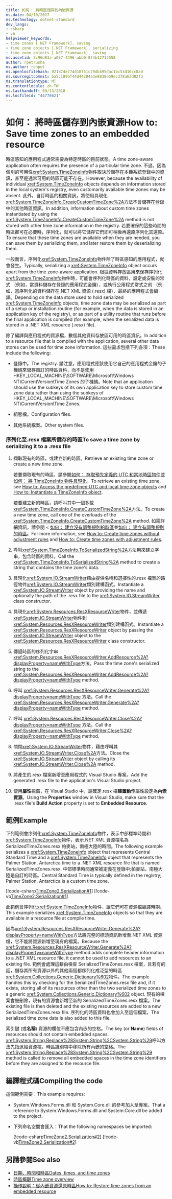 ```yaml
---
title: 如何： 將時區儲存到內嵌資源
ms.date: 04/10/2017
ms.technology: dotnet-standard
dev_langs:
- csharp
- vb
helpviewer_keywords:
- time zones [.NET Framework], saving
- time zone objects [.NET Framework], serializing
- time zone objects [.NET Framework], saving
ms.assetid: 3c96d83a-a057-4496-abb0-8f4b12712558
author: rpetrusha
ms.author: ronpet
ms.openlocfilehash: 921874e774d18751c29db495dac1bc53d10cc8ad
ms.sourcegitcommit: ba5c189bf44d44204a3e8838e59ec378a62d82f3
ms.translationtype: MT
ms.contentlocale: zh-TW
ms.lasthandoff: 09/13/2018
ms.locfileid: "44778621"
---
```

# <a name="how-to-save-time-zones-to-an-embedded-resource"></a><span data-ttu-id="0ee24-102">如何： 將時區儲存到內嵌資源</span><span class="sxs-lookup"><span data-stu-id="0ee24-102">How to: Save time zones to an embedded resource</span></span>

<span data-ttu-id="0ee24-103">時區感知的應用程式通常需要為特定時區的目前狀態。</span><span class="sxs-lookup"><span data-stu-id="0ee24-103">A time zone-aware application often requires the presence of a particular time zone.</span></span> <span data-ttu-id="0ee24-104">不過，因為個別的可用性<xref:System.TimeZoneInfo>物件取決於儲存在本機系統登錄中的資訊，甚至是通常可用的時區可能不存在。</span><span class="sxs-lookup"><span data-stu-id="0ee24-104">However, because the availability of individual <xref:System.TimeZoneInfo> objects depends on information stored in the local system's registry, even customarily available time zones may be absent.</span></span> <span data-ttu-id="0ee24-105">此外，自訂時區的相關資訊，將使用具現化<xref:System.TimeZoneInfo.CreateCustomTimeZone%2A>方法不會儲存在登錄中的其他時區資訊。</span><span class="sxs-lookup"><span data-stu-id="0ee24-105">In addition, information about custom time zones instantiated by using the <xref:System.TimeZoneInfo.CreateCustomTimeZone%2A> method is not stored with other time zone information in the registry.</span></span> <span data-ttu-id="0ee24-106">若要確保的這些時間的時區都可在必要時，序列化，就可以將它儲存它們即可稍後再還原序列化其還原。</span><span class="sxs-lookup"><span data-stu-id="0ee24-106">To ensure that these time zones are available when they are needed, you can save them by serializing them, and later restore them by deserializing them.</span></span>

<span data-ttu-id="0ee24-107">一般而言，序列化<xref:System.TimeZoneInfo>物件除了時區感知的應用程式，就會發生。</span><span class="sxs-lookup"><span data-stu-id="0ee24-107">Typically, serializing a <xref:System.TimeZoneInfo> object occurs apart from the time zone-aware application.</span></span> <span data-ttu-id="0ee24-108">根據資料存放區用來保存序列化<xref:System.TimeZoneInfo>物件時，可能會序列化時區的資料，設定或安裝的常式 （例如，當資料儲存在登錄的應用程式金鑰），或執行公用程式常式之前 （例如，當序列化的資料儲存在.NET XML 資源 (.resx) 檔），最終的應用程式會編譯。</span><span class="sxs-lookup"><span data-stu-id="0ee24-108">Depending on the data store used to hold serialized <xref:System.TimeZoneInfo> objects, time zone data may be serialized as part of a setup or installation routine (for example, when the data is stored in an application key of the registry), or as part of a utility routine that runs before the final application is compiled (for example, when the serialized data is stored in a .NET XML resource (.resx) file).</span></span>

<span data-ttu-id="0ee24-109">除了編譯與應用程式的資源檔，數個其他資料存放區可用的時區資訊。</span><span class="sxs-lookup"><span data-stu-id="0ee24-109">In addition to a resource file that is compiled with the application, several other data stores can be used for time zone information.</span></span> <span data-ttu-id="0ee24-110">這些需求包括下列各項：</span><span class="sxs-lookup"><span data-stu-id="0ee24-110">These include the following:</span></span>

* <span data-ttu-id="0ee24-111">登錄中。</span><span class="sxs-lookup"><span data-stu-id="0ee24-111">The registry.</span></span> <span data-ttu-id="0ee24-112">請注意，應用程式應該使用它自己的應用程式金鑰的子機碼來儲存自訂的時區資料，而不是使用 HKEY_LOCAL_MACHINE\SOFTWARE\Microsoft\Windows NT\CurrentVersion\Time Zones 的子機碼。</span><span class="sxs-lookup"><span data-stu-id="0ee24-112">Note that an application should use the subkeys of its own application key to store custom time zone data rather than using the subkeys of HKEY_LOCAL_MACHINE\SOFTWARE\Microsoft\Windows NT\CurrentVersion\Time Zones.</span></span>

* <span data-ttu-id="0ee24-113">組態檔。</span><span class="sxs-lookup"><span data-stu-id="0ee24-113">Configuration files.</span></span>

* <span data-ttu-id="0ee24-114">其他系統檔案。</span><span class="sxs-lookup"><span data-stu-id="0ee24-114">Other system files.</span></span>

### <a name="to-save-a-time-zone-by-serializing-it-to-a-resx-file"></a><span data-ttu-id="0ee24-115">序列化至.resx 檔案所儲存的時區</span><span class="sxs-lookup"><span data-stu-id="0ee24-115">To save a time zone by serializing it to a .resx file</span></span>

1. <span data-ttu-id="0ee24-116">擷取現有的時區，或建立新的時區。</span><span class="sxs-lookup"><span data-stu-id="0ee24-116">Retrieve an existing time zone or create a new time zone.</span></span>

   <span data-ttu-id="0ee24-117">若要擷取現有的時區，請參閱[如何： 存取預先定義的 UTC 和當地時區物件](../../../docs/standard/datetime/access-utc-and-local.md)並[如何： 將 TimeZoneInfo 物件具現化](../../../docs/standard/datetime/instantiate-time-zone-info.md)。</span><span class="sxs-lookup"><span data-stu-id="0ee24-117">To retrieve an existing time zone, see [How to: Access the predefined UTC and local time zone objects](../../../docs/standard/datetime/access-utc-and-local.md) and [How to: Instantiate a TimeZoneInfo object](../../../docs/standard/datetime/instantiate-time-zone-info.md).</span></span>

   <span data-ttu-id="0ee24-118">若要建立新的時區，請呼叫其中一個多載<xref:System.TimeZoneInfo.CreateCustomTimeZone%2A>方法。</span><span class="sxs-lookup"><span data-stu-id="0ee24-118">To create a new time zone, call one of the overloads of the <xref:System.TimeZoneInfo.CreateCustomTimeZone%2A> method.</span></span> <span data-ttu-id="0ee24-119">如需詳細資訊，請參閱 <<c0> [ 如何： 建立沒有調整規則的時區](../../../docs/standard/datetime/create-time-zones-without-adjustment-rules.md)並[如何： 建立有調整規則的時區](../../../docs/standard/datetime/create-time-zones-with-adjustment-rules.md)。</span><span class="sxs-lookup"><span data-stu-id="0ee24-119">For more information, see [How to: Create time zones without adjustment rules](../../../docs/standard/datetime/create-time-zones-without-adjustment-rules.md) and [How to: Create time zones with adjustment rules](../../../docs/standard/datetime/create-time-zones-with-adjustment-rules.md).</span></span>

2. <span data-ttu-id="0ee24-120">呼叫<xref:System.TimeZoneInfo.ToSerializedString%2A>方法用來建立字串，包含時區的資料。</span><span class="sxs-lookup"><span data-stu-id="0ee24-120">Call the <xref:System.TimeZoneInfo.ToSerializedString%2A> method to create a string that contains the time zone's data.</span></span>

3. <span data-ttu-id="0ee24-121">具現化<xref:System.IO.StreamWriter>藉由提供名稱和選擇性的.resx 檔案的路徑物件<xref:System.IO.StreamWriter>類別建構函式。</span><span class="sxs-lookup"><span data-stu-id="0ee24-121">Instantiate a <xref:System.IO.StreamWriter> object by providing the name and optionally the path of the .resx file to the <xref:System.IO.StreamWriter> class constructor.</span></span>

4. <span data-ttu-id="0ee24-122">具現化<xref:System.Resources.ResXResourceWriter>物件，並傳遞<xref:System.IO.StreamWriter>物件到<xref:System.Resources.ResXResourceWriter>類別建構函式。</span><span class="sxs-lookup"><span data-stu-id="0ee24-122">Instantiate a <xref:System.Resources.ResXResourceWriter> object by passing the <xref:System.IO.StreamWriter> object to the <xref:System.Resources.ResXResourceWriter> class constructor.</span></span>

5. <span data-ttu-id="0ee24-123">傳遞時區的序列化字串<xref:System.Resources.ResXResourceWriter.AddResource%2A?displayProperty=nameWithType>方法。</span><span class="sxs-lookup"><span data-stu-id="0ee24-123">Pass the time zone's serialized string to the <xref:System.Resources.ResXResourceWriter.AddResource%2A?displayProperty=nameWithType> method.</span></span>

6. <span data-ttu-id="0ee24-124">呼叫 <xref:System.Resources.ResXResourceWriter.Generate%2A?displayProperty=nameWithType> 方法。</span><span class="sxs-lookup"><span data-stu-id="0ee24-124">Call the <xref:System.Resources.ResXResourceWriter.Generate%2A?displayProperty=nameWithType> method.</span></span>

7. <span data-ttu-id="0ee24-125">呼叫 <xref:System.Resources.ResXResourceWriter.Close%2A?displayProperty=nameWithType> 方法。</span><span class="sxs-lookup"><span data-stu-id="0ee24-125">Call the <xref:System.Resources.ResXResourceWriter.Close%2A?displayProperty=nameWithType> method.</span></span>

8. <span data-ttu-id="0ee24-126">關閉<xref:System.IO.StreamWriter>物件，藉由呼叫其<xref:System.IO.StreamWriter.Close%2A>方法。</span><span class="sxs-lookup"><span data-stu-id="0ee24-126">Close the <xref:System.IO.StreamWriter> object by calling its <xref:System.IO.StreamWriter.Close%2A> method.</span></span>

9. <span data-ttu-id="0ee24-127">將產生的.resx 檔案新增至應用程式的 Visual Studio 專案。</span><span class="sxs-lookup"><span data-stu-id="0ee24-127">Add the generated .resx file to the application's Visual Studio project.</span></span>

10. <span data-ttu-id="0ee24-128">使用**屬性**視窗，在 Visual Studio 中，請確定.resx 檔**建置動作**屬性設定為**內嵌資源**。</span><span class="sxs-lookup"><span data-stu-id="0ee24-128">Using the **Properties** window in Visual Studio, make sure that the .resx file's **Build Action** property is set to **Embedded Resource**.</span></span>

## <a name="example"></a><span data-ttu-id="0ee24-129">範例</span><span class="sxs-lookup"><span data-stu-id="0ee24-129">Example</span></span>

<span data-ttu-id="0ee24-130">下列範例會序列化<xref:System.TimeZoneInfo>物件，表示中部標準時間和<xref:System.TimeZoneInfo>物件，表示.NET XML 資源檔名為 SerializedTimeZones.resx 帕麥站，南極大陸的時間。</span><span class="sxs-lookup"><span data-stu-id="0ee24-130">The following example serializes a <xref:System.TimeZoneInfo> object that represents Central Standard Time and a <xref:System.TimeZoneInfo> object that represents the Palmer Station, Antarctica time to a .NET XML resource file that is named SerializedTimeZones.resx.</span></span> <span data-ttu-id="0ee24-131">中部標準時間通常被定義在登錄中;帕麥站，南極大陸是自訂的時區。</span><span class="sxs-lookup"><span data-stu-id="0ee24-131">Central Standard Time is typically defined in the registry; Palmer Station, Antarctica is a custom time zone.</span></span>

[!code-csharp[TimeZone2.Serialization#1](../../../samples/snippets/csharp/VS_Snippets_CLR/TimeZone2.Serialization/cs/SerializeTimeZoneData.cs#1)]
[!code-vb[TimeZone2.Serialization#1](../../../samples/snippets/visualbasic/VS_Snippets_CLR/TimeZone2.Serialization/vb/SerializeTimeZoneData.vb#1)]

<span data-ttu-id="0ee24-132">此範例會序列化<xref:System.TimeZoneInfo>物件，讓它們可在資源檔編譯時期。</span><span class="sxs-lookup"><span data-stu-id="0ee24-132">This example serializes <xref:System.TimeZoneInfo> objects so that they are available in a resource file at compile time.</span></span>

<span data-ttu-id="0ee24-133">因為<xref:System.Resources.ResXResourceWriter.Generate%2A?displayProperty=nameWithType>方法將完整的標頭資訊新增至.NET XML 資源檔，它不能將資源新增至現有的檔案。</span><span class="sxs-lookup"><span data-stu-id="0ee24-133">Because the <xref:System.Resources.ResXResourceWriter.Generate%2A?displayProperty=nameWithType> method adds complete header information to a .NET XML resource file, it cannot be used to add resources to an existing file.</span></span> <span data-ttu-id="0ee24-134">範例會處理這藉由檢查 SerializedTimeZones.resx 檔案，且若有的話，儲存其所有資源以外的其他兩個都序列化成泛型的時區<xref:System.Collections.Generic.Dictionary%602>物件。</span><span class="sxs-lookup"><span data-stu-id="0ee24-134">The example handles this by checking for the SerializedTimeZones.resx file and, if it exists, storing all of its resources other than the two serialized time zones to a generic <xref:System.Collections.Generic.Dictionary%602> object.</span></span> <span data-ttu-id="0ee24-135">現有的檔案會被刪除，現有的資源會新增至新的 SerializedTimeZones.resx 檔案。</span><span class="sxs-lookup"><span data-stu-id="0ee24-135">The existing file is then deleted and the existing resources are added to a new SerializedTimeZones.resx file.</span></span> <span data-ttu-id="0ee24-136">序列化的時區資料也會加入至這個檔案。</span><span class="sxs-lookup"><span data-stu-id="0ee24-136">The serialized time zone data is also added to this file.</span></span>

<span data-ttu-id="0ee24-137">索引鍵 (或**名稱**) 資源的欄位不應包含內嵌的空格。</span><span class="sxs-lookup"><span data-stu-id="0ee24-137">The key (or **Name**) fields of resources should not contain embedded spaces.</span></span> <span data-ttu-id="0ee24-138"><xref:System.String.Replace%28System.String%2CSystem.String%29>呼叫方法先指派給資源檔，時區識別項中移除所有內嵌的空格。</span><span class="sxs-lookup"><span data-stu-id="0ee24-138">The <xref:System.String.Replace%28System.String%2CSystem.String%29> method is called to remove all embedded spaces in the time zone identifiers before they are assigned to the resource file.</span></span>

## <a name="compiling-the-code"></a><span data-ttu-id="0ee24-139">編譯程式碼</span><span class="sxs-lookup"><span data-stu-id="0ee24-139">Compiling the code</span></span>

<span data-ttu-id="0ee24-140">這個範例需要：</span><span class="sxs-lookup"><span data-stu-id="0ee24-140">This example requires:</span></span>

* <span data-ttu-id="0ee24-141">System.Windows.Forms.dll 和 System.Core.dll 的參考加入至專案。</span><span class="sxs-lookup"><span data-stu-id="0ee24-141">That a reference to System.Windows.Forms.dll and System.Core.dll be added to the project.</span></span>

* <span data-ttu-id="0ee24-142">下列命名空間會匯入：</span><span class="sxs-lookup"><span data-stu-id="0ee24-142">That the following namespaces be imported:</span></span>

  [!code-csharp[TimeZone2.Serialization#2](../../../samples/snippets/csharp/VS_Snippets_CLR/TimeZone2.Serialization/cs/SerializeTimeZoneData.cs#2)]
  [!code-vb[TimeZone2.Serialization#2](../../../samples/snippets/visualbasic/VS_Snippets_CLR/TimeZone2.Serialization/vb/SerializeTimeZoneData.vb#2)]

## <a name="see-also"></a><span data-ttu-id="0ee24-143">另請參閱</span><span class="sxs-lookup"><span data-stu-id="0ee24-143">See also</span></span>

* [<span data-ttu-id="0ee24-144">日期、時間和時區</span><span class="sxs-lookup"><span data-stu-id="0ee24-144">Dates, times, and time zones</span></span>](../../../docs/standard/datetime/index.md)
* [<span data-ttu-id="0ee24-145">時區概觀</span><span class="sxs-lookup"><span data-stu-id="0ee24-145">Time zone overview</span></span>](../../../docs/standard/datetime/time-zone-overview.md)
* [<span data-ttu-id="0ee24-146">操作說明：從內嵌資源還原時區</span><span class="sxs-lookup"><span data-stu-id="0ee24-146">How to: Restore time zones from an embedded resource</span></span>](../../../docs/standard/datetime/restore-time-zones-from-an-embedded-resource.md)
